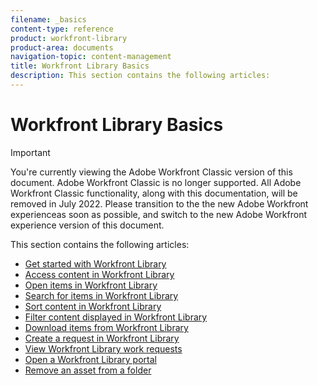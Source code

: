 ```yaml
---
filename: _basics
content-type: reference
product: workfront-library
product-area: documents
navigation-topic: content-management
title: Workfront Library Basics
description: This section contains the following articles:
---
```


# Workfront Library Basics

>[!IMPORTANT]
>
>You're currently viewing the Adobe Workfront Classic version of this document. Adobe Workfront Classic is no longer supported. All Adobe Workfront Classic functionality, along with this documentation, will be removed in July 2022. Please transition to the the new Adobe Workfront experienceas soon as possible, and switch to the new Adobe Workfront experience version of this document.

This section contains the following articles:

* [Get started with Workfront Library](../../../workfront-library/content-management/basics/get-started-with-library.md) 
* [Access content in Workfront Library](../../../workfront-library/content-management/basics/access-content.md) 
* [Open items in Workfront Library](../../../workfront-library/content-management/basics/open-items-in-library.md) 
* [Search for items in Workfront Library](../../../workfront-library/content-management/basics/search-for-items-in-workfront-library.md) 
* [Sort content in Workfront Library](../../../workfront-library/content-management/basics/sort-content-in-library.md) 
* [Filter content displayed in Workfront Library](../../../workfront-library/content-management/basics/filter-content-displayed.md) 
* [Download items from Workfront Library](../../../workfront-library/content-management/basics/download-content-from-library.md) 
* [Create a request in Workfront Library](../../../workfront-library/content-management/basics/create-a-request-in-wf-library.md) 
* [View Workfront Library work requests](../../../workfront-library/content-management/basics/view-work-requests-in-library.md) 
* [Open a Workfront Library portal](../../../workfront-library/content-management/basics/open-a-portal.md) 
* [Remove an asset from a folder](../../../workfront-library/content-management/basics/remove-asset-from-folder.md)

